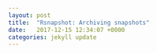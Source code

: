 ```yaml
---
layout: post
title:  "Rsnapshot: Archiving snapshots"
date:   2017-12-15 12:34:07 +0000
categories: jekyll update
---
```

